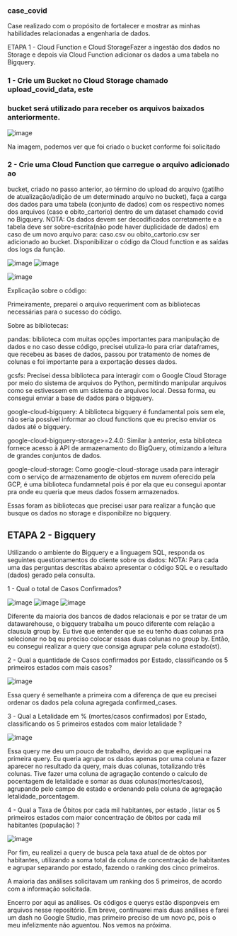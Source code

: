 ### case_covid
Case realizado com o propósito de fortalecer e mostrar as minhas habilidades relacionadas a engenharia de dados.

ETAPA 1 - Cloud Function e Cloud StorageFazer a ingestão dos dados no Storage e depois via Cloud Function adicionar
os dados a uma tabela no Bigquery.

### 1 - Crie um Bucket no Cloud Storage chamado upload_covid_data, este
### bucket será utilizado para receber os arquivos baixados anteriormente.

![image](https://github.com/jucafernando/case_covid/assets/21082881/25095b54-4c52-4d9f-9621-e4156b1eafc7)

Na imagem, podemos ver que foi criado o bucket conforme foi solicitado


### 2 - Crie uma Cloud Function que carregue o arquivo adicionado ao
bucket, criado no passo anterior, ao término do upload do arquivo (gatilho de
atualização/adição de um determinado arquivo no bucket), faça a carga dos
dados para uma tabela (conjunto de dados) com os respectivo nomes dos
arquivos (caso e obito_cartorio) dentro de um dataset chamado covid no
Bigquery.
NOTA: Os dados devem ser decodificados corretamente e a tabela deve ser sobre-escrita(não
pode haver duplicidade de dados) em caso de um novo arquivo para: caso.csv ou
obito_cartorio.csv ser adicionado ao bucket.
Disponibilizar o código da Cloud function e as saídas dos logs da função.

![image](https://github.com/jucafernando/case_covid/assets/21082881/a112538d-91e3-40d1-928a-87396cd57af0)
![image](https://github.com/jucafernando/case_covid/assets/21082881/09a6423d-ba55-4b31-966a-7ae6ea2b0b90)

![image](https://github.com/jucafernando/case_covid/assets/21082881/2d249188-e43e-48d2-a916-c8e920aefb63)

Explicação sobre o código:

Primeiramente, preparei o arquivo requeriment com as bibliotecas necessárias para o sucesso do código. 

Sobre as bibliotecas: 

pandas: biblioteca com muitas opções importantes para manipulação de dados e no caso desse código, precisei utuliza-lo para 
criar dataframes, que recebeu as bases de dados, passou por tratamento de nomes de colunas e foi importante para a exportação 
desses dados. 

gcsfs: Precisei dessa biblioteca para interagir com o Google Cloud Storage por meio do sistema de arquivos do Python, permitindo manipular arquivos como se estivessem em um sistema de arquivos local. Dessa forma, eu consegui enviar a base de dados para o bigquery. 

google-cloud-bigquery: A  biblioteca bigquery é fundamental pois sem ele, não seria possível informar ao cloud functions que eu preciso enviar os dados até o bigquery.

google-cloud-bigquery-storage>=2.4.0: Similar à anterior, esta biblioteca fornece acesso à API de armazenamento do BigQuery, otimizando a leitura de grandes conjuntos de dados.

google-cloud-storage: Como google-cloud-storage usada para interagir com o serviço de armazenamento de objetos em nuvem oferecido pela GCP, é uma biblioteca fundamnetal pois é por ela que eu consegui apontar pra onde eu queria que meus dados fossem armazenados. 

Essas foram as bibliotecas que precisei usar para realizar a função que busque os dados no storage e disponibilze no bigquery. 

## ETAPA 2 - Bigquery
Utilizando o ambiente do Bigquery e a linguagem SQL, responda os seguintes
questionamentos do cliente sobre os dados:
NOTA: Para cada uma das perguntas descritas abaixo apresentar o código SQL e o resultado
(dados) gerado pela consulta.

1 - Qual o total de Casos Confirmados?

![image](https://github.com/jucafernando/case_covid/assets/21082881/7d7dbe4f-4622-42c3-ac31-23c0d3f5682a)
![image](https://github.com/jucafernando/case_covid/assets/21082881/c9729cfd-b3b7-4a65-9f66-db8c7c6cedcf)
![image](https://github.com/jucafernando/case_covid/assets/21082881/bd8fcd63-7867-4191-8bfd-4a4e68b5303d)

Diferente da maioria dos bancos de dados relacionais e por se tratar de um datawarehouse, o bigquery trabalha 
um pouco diferente com relação a clausula group by. Eu tive que entender que se eu tenho duas colunas pra selecionar
no bq eu preciso colocar essas duas colunas no group by. Então, eu consegui realizar a query que consiga agrupar pela 
coluna estado(st).

2 - Qual a quantidade de Casos confirmados por Estado, classificando os 5
primeiros estados com mais casos?

![image](https://github.com/jucafernando/case_covid/assets/21082881/4bc18812-4433-44ec-b060-0a6d7960f241)

Essa query é semelhante a primeira com a diferença de que eu precisei ordenar os dados pela coluna agregada confirmed_cases.

3 - Qual a Letalidade em % (mortes/casos confirmados) por Estado,
classificando os 5 primeiros estados com maior letalidade ?

![image](https://github.com/jucafernando/case_covid/assets/21082881/33ad271c-324b-441d-ad00-047e051bad98)

Essa query me deu um pouco de trabalho, devido ao que expliquei na primeira query. Eu queria agrupar os dados apenas por uma 
coluna e fazer aparecer no resultado da query, mais duas colunas, totalizando três colunas. Tive fazer uma coluna de agragação
contendo o calculo de pocentagem de letalidade e somar as duas colunas(mortes/casos), agrupando pelo campo de estado e ordenando 
pela coluna de agregação letalidade_porcentagem.

4 - Qual a Taxa de Óbitos por cada mil habitantes, por estado , listar os 5
primeiros estados com maior concentração de óbitos por cada mil habitantes
(população) ?

![image](https://github.com/jucafernando/case_covid/assets/21082881/94809d0c-fecf-4192-97e7-53c0033ddf1f)

Por fim, eu realizei a query de busca pela taxa atual de de obtos por habitantes, utilizando a soma total 
da coluna de concentração de habitantes e agrupar separando por estado, fazendo o ranking dos cinco primeiros. 

A maioria das análises solicitavam um ranking dos 5 primeiros, de acordo com a informação solicitada.

Encerro por aqui as análises. Os códigos e querys estão disponpveis em arquivos nesse repositório. 
Em breve, continuarei mais duas análises e farei um dash no Google Studio, mas primeiro preciso de 
um novo pc, pois o meu infelizmente não aguentou. 
Nos vemos na próxima. 







